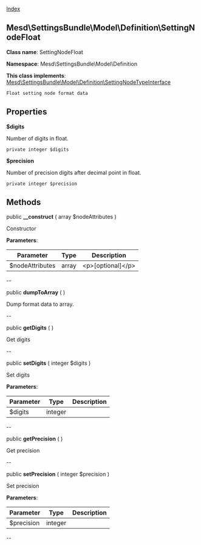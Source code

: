[Index](ApiIndex.md)


Mesd\SettingsBundle\Model\Definition\SettingNodeFloat
---------------


**Class name**: SettingNodeFloat

**Namespace**: Mesd\SettingsBundle\Model\Definition



**This class implements**: [Mesd\SettingsBundle\Model\Definition\SettingNodeTypeInterface](Mesd-SettingsBundle-Model-Definition-SettingNodeTypeInterface.md)



    Float setting node format data

    





Properties
----------


**$digits**

Number of digits in float.



    private integer $digits






**$precision**

Number of precision digits after decimal
point in float.



    private integer $precision






Methods
-------


public **__construct** ( array $nodeAttributes )


Constructor








**Parameters**:

| Parameter | Type | Description |
|-----------|------|-------------|
| $nodeAttributes | array | &lt;p&gt;[optional]&lt;/p&gt; |

--

public **dumpToArray** (  )


Dump format data to array.








--

public **getDigits** (  )


Get digits








--

public **setDigits** ( integer $digits )


Set digits








**Parameters**:

| Parameter | Type | Description |
|-----------|------|-------------|
| $digits | integer |  |

--

public **getPrecision** (  )


Get precision








--

public **setPrecision** ( integer $precision )


Set precision








**Parameters**:

| Parameter | Type | Description |
|-----------|------|-------------|
| $precision | integer |  |

--

